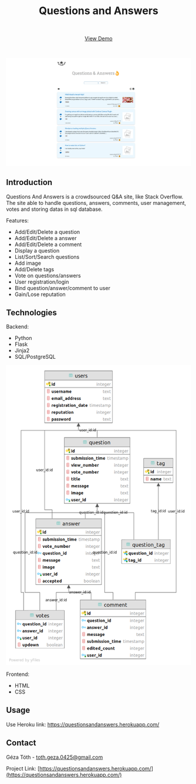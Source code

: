 <p align="center">

  <h1 align="center">Questions and Answers</h1>
</p>
  <br />
  <p align="center">
    <a href="https://questionsandanswers.herokuapp.com/">View Demo</a>
  </p>
  <br />

![Questions and Answers](static/images/screenshot.png)

## Introduction
Questions And Answers is a crowdsourced Q&A site, like Stack Overflow.
The site able to handle questions, answers, comments, user management, votes and storing datas in sql database. 

Features:
* Add/Edit/Delete a question
* Add/Edit/Delete a answer
* Add/Edit/Delete a comment
* Display a question
* List/Sort/Search questions
* Add image
* Add/Delete tags
* Vote on questions/answers
* User registration/login
* Bind question/answer/comment to user
* Gain/Lose reputation


## Technologies

Backend:
* Python
* Flask
* Jinja2
* SQL/PostgreSQL

![Database Structure](static/images/database.png)


Frontend:
* HTML
* CSS

## Usage

Use Heroku link:
https://questionsandanswers.herokuapp.com/

## Contact
Géza Tóth - toth.geza.0425@gmail.com

Project Link: [https://questionsandanswers.herokuapp.com/](https://questionsandanswers.herokuapp.com/)